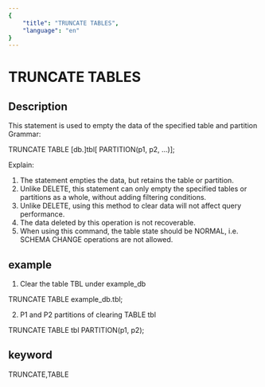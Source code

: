 ```yaml
---
{
    "title": "TRUNCATE TABLES",
    "language": "en"
}
---
```


# TRUNCATE TABLES
## Description
This statement is used to empty the data of the specified table and partition
Grammar:

TRUNCATE TABLE [db.]tbl[ PARTITION(p1, p2, ...)];

Explain:
1. The statement empties the data, but retains the table or partition.
2. Unlike DELETE, this statement can only empty the specified tables or partitions as a whole, without adding filtering conditions.
3. Unlike DELETE, using this method to clear data will not affect query performance.
4. The data deleted by this operation is not recoverable.
5. When using this command, the table state should be NORMAL, i.e. SCHEMA CHANGE operations are not allowed.

## example

1. Clear the table TBL under example_db

TRUNCATE TABLE example_db.tbl;

2. P1 and P2 partitions of clearing TABLE tbl

TRUNCATE TABLE tbl PARTITION(p1, p2);

## keyword
TRUNCATE,TABLE
